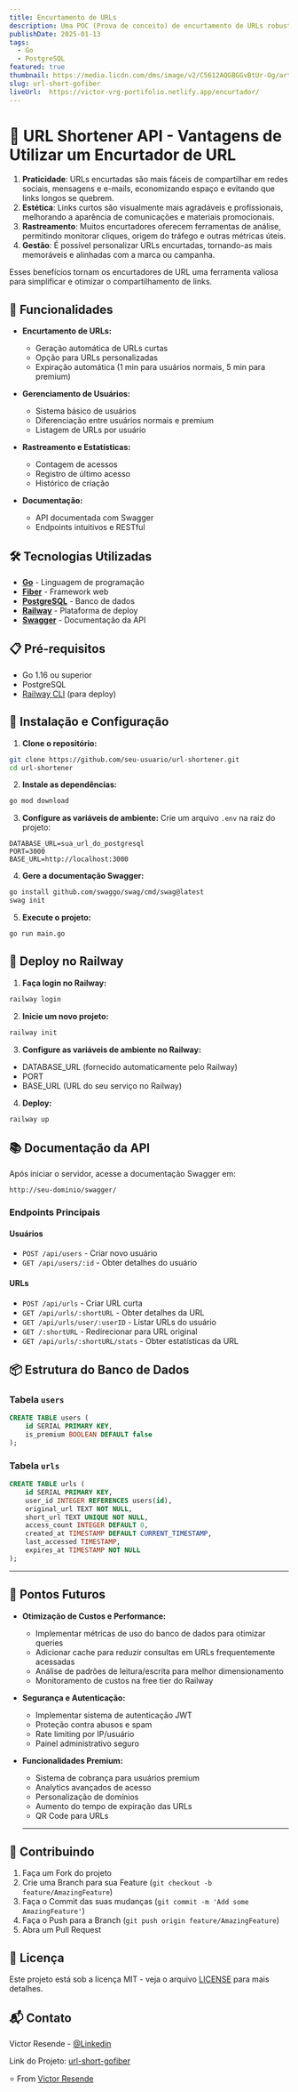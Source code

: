 ```yaml
---
title: Encurtamento de URLs
description: Uma POC (Prova de conceito) de encurtamento de URLs robusto e escalável construído com Go, utilizando Fiber framework e PostgreSQL
publishDate: 2025-01-13
tags: 
  - Go
  - PostgreSQL
featured: true
thumbnail: https://media.licdn.com/dms/image/v2/C5612AQGBGGvBtUr-Og/article-cover_image-shrink_720_1280/article-cover_image-shrink_720_1280/0/1627651749883?e=1743033600&v=beta&t=SjMBSW6AioOHlsVdgc8h0rgQFY5DOoHMM_-bUaULKxg
slug: url-short-gofiber
liveUrl:  https://victor-vrg-portifolio.netlify.app/encurtador/
---
```


#  🔗 URL Shortener API - Vantagens de Utilizar um Encurtador de URL

1. **Praticidade**: URLs encurtadas são mais fáceis de compartilhar em redes sociais, mensagens e e-mails, economizando espaço e evitando que links longos se quebrem.
2. **Estética**: Links curtos são visualmente mais agradáveis e profissionais, melhorando a aparência de comunicações e materiais promocionais.
3. **Rastreamento**: Muitos encurtadores oferecem ferramentas de análise, permitindo monitorar cliques, origem do tráfego e outras métricas úteis.
4. **Gestão**: É possível personalizar URLs encurtadas, tornando-as mais memoráveis e alinhadas com a marca ou campanha.

Esses benefícios tornam os encurtadores de URL uma ferramenta valiosa para simplificar e otimizar o compartilhamento de links.


## 🚀 Funcionalidades

- **Encurtamento de URLs:**
  - Geração automática de URLs curtas
  - Opção para URLs personalizadas
  - Expiração automática (1 min para usuários normais, 5 min para premium)

- **Gerenciamento de Usuários:**
  - Sistema básico de usuários
  - Diferenciação entre usuários normais e premium
  - Listagem de URLs por usuário

- **Rastreamento e Estatísticas:**
  - Contagem de acessos
  - Registro de último acesso
  - Histórico de criação

- **Documentação:**
  - API documentada com Swagger
  - Endpoints intuitivos e RESTful

## 🛠️ Tecnologias Utilizadas

- **[Go](https://golang.org/)** - Linguagem de programação
- **[Fiber](https://gofiber.io/)** - Framework web
- **[PostgreSQL](https://www.postgresql.org/)** - Banco de dados
- **[Railway](https://railway.app/)** - Plataforma de deploy
- **[Swagger](https://swagger.io/)** - Documentação da API

## 📋 Pré-requisitos

- Go 1.16 ou superior
- PostgreSQL
- [Railway CLI](https://docs.railway.app/develop/cli) (para deploy)

## 🔧 Instalação e Configuração

1. **Clone o repositório:**
```bash
git clone https://github.com/seu-usuario/url-shortener.git
cd url-shortener
```

2. **Instale as dependências:**
```bash
go mod download
```

3. **Configure as variáveis de ambiente:**
Crie um arquivo `.env` na raiz do projeto:
```env
DATABASE_URL=sua_url_do_postgresql
PORT=3000
BASE_URL=http://localhost:3000
```

4. **Gere a documentação Swagger:**
```bash
go install github.com/swaggo/swag/cmd/swag@latest
swag init
```

5. **Execute o projeto:**
```bash
go run main.go
```

## 🚀 Deploy no Railway

1. **Faça login no Railway:**
```bash
railway login
```

2. **Inicie um novo projeto:**
```bash
railway init
```

3. **Configure as variáveis de ambiente no Railway:**
- DATABASE_URL (fornecido automaticamente pelo Railway)
- PORT
- BASE_URL (URL do seu serviço no Railway)

4. **Deploy:**
```bash
railway up
```

## 📚 Documentação da API

Após iniciar o servidor, acesse a documentação Swagger em:
```
http://seu-dominio/swagger/
```

### Endpoints Principais

#### Usuários
- `POST /api/users` - Criar novo usuário
- `GET /api/users/:id` - Obter detalhes do usuário

#### URLs
- `POST /api/urls` - Criar URL curta
- `GET /api/urls/:shortURL` - Obter detalhes da URL
- `GET /api/urls/user/:userID` - Listar URLs do usuário
- `GET /:shortURL` - Redirecionar para URL original
- `GET /api/urls/:shortURL/stats` - Obter estatísticas da URL

## 📦 Estrutura do Banco de Dados

### Tabela `users`
```sql
CREATE TABLE users (
    id SERIAL PRIMARY KEY,
    is_premium BOOLEAN DEFAULT false
);
```

### Tabela `urls`
```sql
CREATE TABLE urls (
    id SERIAL PRIMARY KEY,
    user_id INTEGER REFERENCES users(id),
    original_url TEXT NOT NULL,
    short_url TEXT UNIQUE NOT NULL,
    access_count INTEGER DEFAULT 0,
    created_at TIMESTAMP DEFAULT CURRENT_TIMESTAMP,
    last_accessed TIMESTAMP,
    expires_at TIMESTAMP NOT NULL
);
```

---

## 🔮 Pontos Futuros

- **Otimização de Custos e Performance:**
  - Implementar métricas de uso do banco de dados para otimizar queries
  - Adicionar cache para reduzir consultas em URLs frequentemente acessadas
  - Análise de padrões de leitura/escrita para melhor dimensionamento
  - Monitoramento de custos na free tier do Railway

- **Segurança e Autenticação:**
  - Implementar sistema de autenticação JWT
  - Proteção contra abusos e spam
  - Rate limiting por IP/usuário
  - Painel administrativo seguro

- **Funcionalidades Premium:**
  - Sistema de cobrança para usuários premium
  - Analytics avançados de acesso
  - Personalização de domínios
  - Aumento do tempo de expiração das URLs
  - QR Code para URLs
  ---

## 🤝 Contribuindo

1. Faça um Fork do projeto
2. Crie uma Branch para sua Feature (`git checkout -b feature/AmazingFeature`)
3. Faça o Commit das suas mudanças (`git commit -m 'Add some AmazingFeature'`)
4. Faça o Push para a Branch (`git push origin feature/AmazingFeature`)
5. Abra um Pull Request

## 📝 Licença

Este projeto está sob a licença MIT - veja o arquivo [LICENSE](LICENSE) para mais detalhes.

## 📬 Contato

Victor Resende - [@Linkedin](www.linkedin.com/in/victorvrg
) 

Link do Projeto: [url-short-gofiber](https://github.com/Victor-vrg/url-short-gofiber)


⭐️ From [Victor Resende](https://github.com/Victor-vrg)
